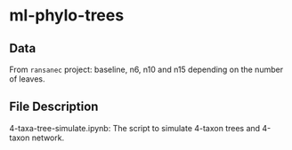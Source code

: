 # ml-phylo-trees

## Data

From `ransanec` project: baseline, n6, n10 and n15 depending on the number of leaves.

## File Description

4-taxa-tree-simulate.ipynb: The script to simulate 4-taxon trees and 4-taxon network.

